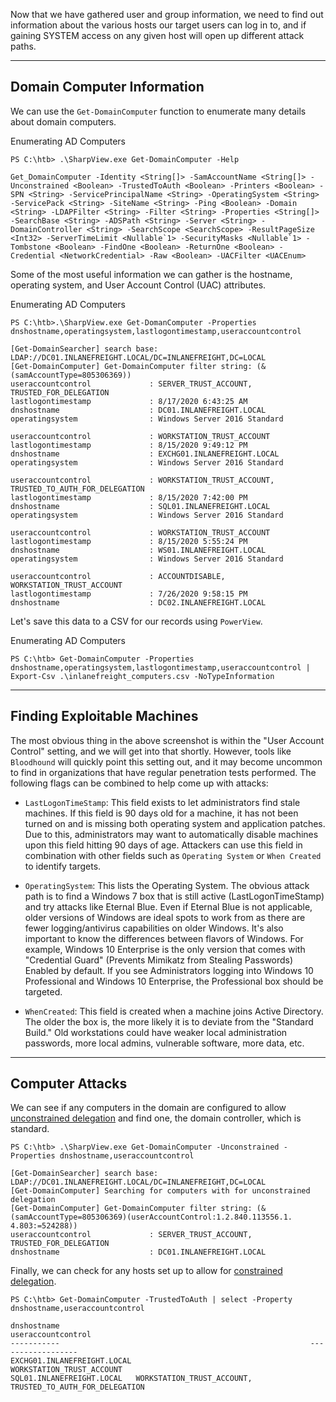 Now that we have gathered user and group information, we need to find out information about the various hosts our target users can log in to, and if gaining SYSTEM access on any given host will open up different attack paths.

---

## Domain Computer Information

We can use the `Get-DomainComputer` function to enumerate many details about domain computers.

Enumerating AD Computers

```powershell-session
PS C:\htb> .\SharpView.exe Get-DomainComputer -Help

Get_DomainComputer -Identity <String[]> -SamAccountName <String[]> -Unconstrained <Boolean> -TrustedToAuth <Boolean> -Printers <Boolean> -SPN <String> -ServicePrincipalName <String> -OperatingSystem <String> -ServicePack <String> -SiteName <String> -Ping <Boolean> -Domain <String> -LDAPFilter <String> -Filter <String> -Properties <String[]> -SearchBase <String> -ADSPath <String> -Server <String> -DomainController <String> -SearchScope <SearchScope> -ResultPageSize <Int32> -ServerTimeLimit <Nullable`1> -SecurityMasks <Nullable`1> -Tombstone <Boolean> -FindOne <Boolean> -ReturnOne <Boolean> -Credential <NetworkCredential> -Raw <Boolean> -UACFilter <UACEnum>
```

Some of the most useful information we can gather is the hostname, operating system, and User Account Control (UAC) attributes.

Enumerating AD Computers

```powershell-session
PS C:\htb>.\SharpView.exe Get-DomanComputer -Properties dnshostname,operatingsystem,lastlogontimestamp,useraccountcontrol

[Get-DomainSearcher] search base: LDAP://DC01.INLANEFREIGHT.LOCAL/DC=INLANEFREIGHT,DC=LOCAL
[Get-DomainComputer] Get-DomainComputer filter string: (&(samAccountType=805306369))
useraccountcontrol             : SERVER_TRUST_ACCOUNT, TRUSTED_FOR_DELEGATION
lastlogontimestamp             : 8/17/2020 6:43:25 AM
dnshostname                    : DC01.INLANEFREIGHT.LOCAL
operatingsystem                : Windows Server 2016 Standard

useraccountcontrol             : WORKSTATION_TRUST_ACCOUNT
lastlogontimestamp             : 8/15/2020 9:49:12 PM
dnshostname                    : EXCHG01.INLANEFREIGHT.LOCAL
operatingsystem                : Windows Server 2016 Standard

useraccountcontrol             : WORKSTATION_TRUST_ACCOUNT, TRUSTED_TO_AUTH_FOR_DELEGATION
lastlogontimestamp             : 8/15/2020 7:42:00 PM
dnshostname                    : SQL01.INLANEFREIGHT.LOCAL
operatingsystem                : Windows Server 2016 Standard

useraccountcontrol             : WORKSTATION_TRUST_ACCOUNT
lastlogontimestamp             : 8/15/2020 5:55:24 PM
dnshostname                    : WS01.INLANEFREIGHT.LOCAL
operatingsystem                : Windows Server 2016 Standard

useraccountcontrol             : ACCOUNTDISABLE, WORKSTATION_TRUST_ACCOUNT
lastlogontimestamp             : 7/26/2020 9:58:15 PM
dnshostname                    : DC02.INLANEFREIGHT.LOCAL
```

Let's save this data to a CSV for our records using `PowerView`.

Enumerating AD Computers

```powershell-session
PS C:\htb> Get-DomainComputer -Properties dnshostname,operatingsystem,lastlogontimestamp,useraccountcontrol | Export-Csv .\inlanefreight_computers.csv -NoTypeInformation
```

---

## Finding Exploitable Machines
The most obvious thing in the above screenshot is within the "User Account Control" setting, and we will get into that shortly. However, tools like `Bloodhound` will quickly point this setting out, and it may become uncommon to find in organizations that have regular penetration tests performed. The following flags can be combined to help come up with attacks:

- `LastLogonTimeStamp`: This field exists to let administrators find stale machines. If this field is 90 days old for a machine, it has not been turned on and is missing both operating system and application patches. Due to this, administrators may want to automatically disable machines upon this field hitting 90 days of age. Attackers can use this field in combination with other fields such as `Operating System` or `When Created` to identify targets.
    
- `OperatingSystem`: This lists the Operating System. The obvious attack path is to find a Windows 7 box that is still active (LastLogonTimeStamp) and try attacks like Eternal Blue. Even if Eternal Blue is not applicable, older versions of Windows are ideal spots to work from as there are fewer logging/antivirus capabilities on older Windows. It's also important to know the differences between flavors of Windows. For example, Windows 10 Enterprise is the only version that comes with "Credential Guard" (Prevents Mimikatz from Stealing Passwords) Enabled by default. If you see Administrators logging into Windows 10 Professional and Windows 10 Enterprise, the Professional box should be targeted.
    
- `WhenCreated`: This field is created when a machine joins Active Directory. The older the box is, the more likely it is to deviate from the "Standard Build." Old workstations could have weaker local administration passwords, more local admins, vulnerable software, more data, etc.
---

## Computer Attacks
We can see if any computers in the domain are configured to allow [unconstrained delegation](https://adsecurity.org/?p=1667) and find one, the domain controller, which is standard.

```powershell-session
PS C:\htb> .\SharpView.exe Get-DomainComputer -Unconstrained -Properties dnshostname,useraccountcontrol

[Get-DomainSearcher] search base: LDAP://DC01.INLANEFREIGHT.LOCAL/DC=INLANEFREIGHT,DC=LOCAL
[Get-DomainComputer] Searching for computers with for unconstrained delegation
[Get-DomainComputer] Get-DomainComputer filter string: (&(samAccountType=805306369)(userAccountControl:1.2.840.113556.1.
4.803:=524288))
useraccountcontrol             : SERVER_TRUST_ACCOUNT, TRUSTED_FOR_DELEGATION
dnshostname                    : DC01.INLANEFREIGHT.LOCAL
```

Finally, we can check for any hosts set up to allow for [constrained delegation](https://docs.microsoft.com/en-us/windows-server/security/kerberos/kerberos-constrained-delegation-overview#:~:text=Constrained%20delegation%20gives%20service%20administrators,to%20their%20back%2Dend%20services.).

```powershell-session
PS C:\htb> Get-DomainComputer -TrustedToAuth | select -Property dnshostname,useraccountcontrol

dnshostname                                                        useraccountcontrol
-----------                                                        ------------------
EXCHG01.INLANEFREIGHT.LOCAL                                 WORKSTATION_TRUST_ACCOUNT
SQL01.INLANEFREIGHT.LOCAL   WORKSTATION_TRUST_ACCOUNT, TRUSTED_TO_AUTH_FOR_DELEGATION
```

